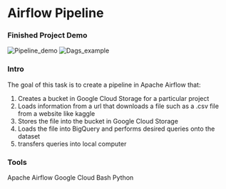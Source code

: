 # Airflow Pipeline

### Finished Project Demo

![Pipeline_demo](https://user-images.githubusercontent.com/49330823/180491231-53d69f0b-01ac-45ab-b6cf-cbee2f27641b.JPG)
![Dags_example](https://user-images.githubusercontent.com/49330823/180494629-e4ac049b-dd49-416e-9a6c-e7200607b98c.JPG)


### Intro

The goal of this task is to create a pipeline in Apache Airflow that:
1. Creates a bucket in Google Cloud Storage for a particular project
2. Loads information from a url that downloads a file such as a .csv file from a website like kaggle
3. Stores the file into the bucket in Google Cloud Storage
4. Loads the file into BigQuery and performs desired queries onto the dataset
5. transfers queries into local computer

### Tools

Apache Airflow
Google Cloud 
Bash
Python
